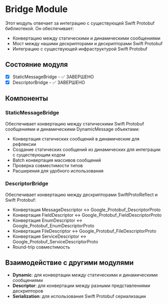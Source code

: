 # Bridge Module

Этот модуль отвечает за интеграцию с существующей Swift Protobuf библиотекой. Он обеспечивает:

- Конвертацию между статическими и динамическими сообщениями
- Мост между нашими дескрипторами и дескрипторами Swift Protobuf
- Интеграцию с существующей инфраструктурой Swift Protobuf

## Состояние модуля

- [x] StaticMessageBridge - ✅ ЗАВЕРШЕНО
- [x] DescriptorBridge - ✅ ЗАВЕРШЕНО

## Компоненты

### StaticMessageBridge
Обеспечивает конвертацию между статическими Swift Protobuf сообщениями и динамическими DynamicMessage объектами:
- Конвертация статических сообщений в динамические для рефлексии
- Создание статических сообщений из динамических для интеграции с существующим кодом
- Batch конвертация массивов сообщений
- Проверка совместимости типов
- Расширения для удобного использования

### DescriptorBridge
Обеспечивает конвертацию между дескрипторами SwiftProtoReflect и Swift Protobuf:
- Конвертация MessageDescriptor ↔ Google_Protobuf_DescriptorProto
- Конвертация FieldDescriptor ↔ Google_Protobuf_FieldDescriptorProto
- Конвертация EnumDescriptor ↔ Google_Protobuf_EnumDescriptorProto
- Конвертация FileDescriptor ↔ Google_Protobuf_FileDescriptorProto
- Конвертация ServiceDescriptor ↔ Google_Protobuf_ServiceDescriptorProto
- Round-trip совместимость

## Взаимодействие с другими модулями

- **Dynamic**: для конвертации между статическими и динамическими сообщениями
- **Descriptor**: для конвертации между разными представлениями дескрипторов
- **Serialization**: для использования Swift Protobuf сериализации

